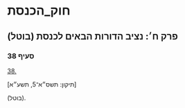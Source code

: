 # חוק_הכנסת

## פרק ח׳: נציב הדורות הבאים לכנסת (בוטל)

### סעיף 38

[38.](https://he.wikisource.org/wiki/חוק_הכנסת#סעיף_38)

[תיקון: תשס״א־5, תשע״א]

(בוטל).
